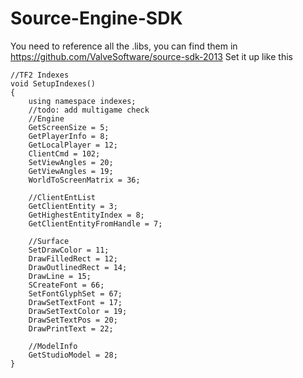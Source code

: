 # Source-Engine-SDK
You need to reference all the .libs, you can find them in https://github.com/ValveSoftware/source-sdk-2013
Set it up like this

    //TF2 Indexes
    void SetupIndexes()
    {
    	using namespace indexes;
    	//todo: add multigame check
    	//Engine
    	GetScreenSize = 5;
    	GetPlayerInfo = 8;
    	GetLocalPlayer = 12;
    	ClientCmd = 102;
    	SetViewAngles = 20;
    	GetViewAngles = 19;
    	WorldToScreenMatrix = 36;
    
    	//ClientEntList
    	GetClientEntity = 3;
    	GetHighestEntityIndex = 8;
    	GetClientEntityFromHandle = 7;
    
    	//Surface
    	SetDrawColor = 11;
    	DrawFilledRect = 12;
    	DrawOutlinedRect = 14;
    	DrawLine = 15;
    	SCreateFont = 66;
    	SetFontGlyphSet = 67;	
    	DrawSetTextFont = 17;
    	DrawSetTextColor = 19;
    	DrawSetTextPos = 20;
    	DrawPrintText = 22;
    
    	//ModelInfo
    	GetStudioModel = 28;
    }
